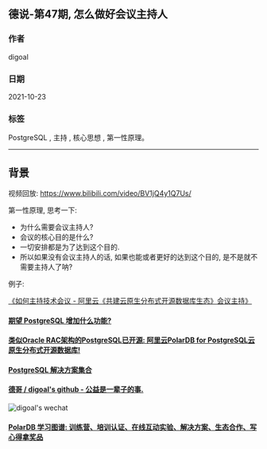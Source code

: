 ## 德说-第47期, 怎么做好会议主持人    
                            
### 作者                            
digoal                            
                            
### 日期                            
2021-10-23                            
                            
### 标签                            
PostgreSQL , 主持 , 核心思想 , 第一性原理。     
                            
----                            
                            
## 背景                   
视频回放: https://www.bilibili.com/video/BV1jQ4y1Q7Us/    
    
第一性原理, 思考一下:    
- 为什么需要会议主持人?   
- 会议的核心目的是什么?   
- 一切安排都是为了达到这个目的.   
- 所以如果没有会议主持人的话, 如果也能或者更好的达到这个目的, 是不是就不需要主持人了呐?   
  
例子:    
  
[《如何主持技术会议 - 阿里云《共建云原生分布式开源数据库生态》会议主持》](../202110/20211022_01.md)    
    
    
  
#### [期望 PostgreSQL 增加什么功能?](https://github.com/digoal/blog/issues/76 "269ac3d1c492e938c0191101c7238216")
  
  
#### [类似Oracle RAC架构的PostgreSQL已开源: 阿里云PolarDB for PostgreSQL云原生分布式开源数据库!](https://github.com/ApsaraDB/PolarDB-for-PostgreSQL "57258f76c37864c6e6d23383d05714ea")
  
  
#### [PostgreSQL 解决方案集合](https://yq.aliyun.com/topic/118 "40cff096e9ed7122c512b35d8561d9c8")
  
  
#### [德哥 / digoal's github - 公益是一辈子的事.](https://github.com/digoal/blog/blob/master/README.md "22709685feb7cab07d30f30387f0a9ae")
  
  
![digoal's wechat](../pic/digoal_weixin.jpg "f7ad92eeba24523fd47a6e1a0e691b59")
  
  
#### [PolarDB 学习图谱: 训练营、培训认证、在线互动实验、解决方案、生态合作、写心得拿奖品](https://www.aliyun.com/database/openpolardb/activity "8642f60e04ed0c814bf9cb9677976bd4")
  
